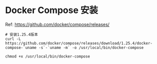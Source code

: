 # Docker Compose 安装

Ref: https://github.com/docker/compose/releases/

```
# 安装1.25.4版本
curl -L https://github.com/docker/compose/releases/download/1.25.4/docker-compose-`uname -s`-`uname -m` -o /usr/local/bin/docker-compose

chmod +x /usr/local/bin/docker-compose
```

